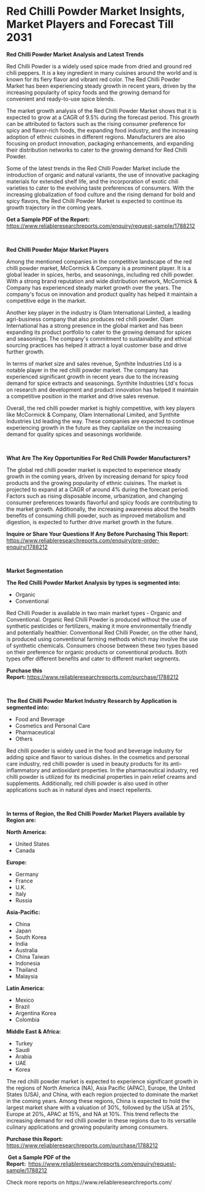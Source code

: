 <p><h1>Red Chilli Powder Market Insights, Market Players and Forecast Till 2031</h1></p><p><strong>Red Chilli Powder Market Analysis and Latest Trends</strong></p>
<p><p>Red Chilli Powder is a widely used spice made from dried and ground red chili peppers. It is a key ingredient in many cuisines around the world and is known for its fiery flavor and vibrant red color. The Red Chilli Powder Market has been experiencing steady growth in recent years, driven by the increasing popularity of spicy foods and the growing demand for convenient and ready-to-use spice blends. </p><p>The market growth analysis of the Red Chilli Powder Market shows that it is expected to grow at a CAGR of 9.5% during the forecast period. This growth can be attributed to factors such as the rising consumer preference for spicy and flavor-rich foods, the expanding food industry, and the increasing adoption of ethnic cuisines in different regions. Manufacturers are also focusing on product innovation, packaging enhancements, and expanding their distribution networks to cater to the growing demand for Red Chilli Powder.</p><p>Some of the latest trends in the Red Chilli Powder Market include the introduction of organic and natural variants, the use of innovative packaging materials for extended shelf life, and the incorporation of exotic chili varieties to cater to the evolving taste preferences of consumers. With the increasing globalization of food culture and the rising demand for bold and spicy flavors, the Red Chilli Powder Market is expected to continue its growth trajectory in the coming years.</p></p>
<p><strong>Get a Sample PDF of the Report:&nbsp;</strong> <a href="https://www.reliableresearchreports.com/enquiry/request-sample/1788212">https://www.reliableresearchreports.com/enquiry/request-sample/1788212</a></p>
<p>&nbsp;</p>
<p><strong>Red Chilli Powder Major Market Players</strong></p>
<p><p>Among the mentioned companies in the competitive landscape of the red chilli powder market, McCormick & Company is a prominent player. It is a global leader in spices, herbs, and seasonings, including red chilli powder. With a strong brand reputation and wide distribution network, McCormick & Company has experienced steady market growth over the years. The company's focus on innovation and product quality has helped it maintain a competitive edge in the market.</p><p>Another key player in the industry is Olam International Limited, a leading agri-business company that also produces red chilli powder. Olam International has a strong presence in the global market and has been expanding its product portfolio to cater to the growing demand for spices and seasonings. The company's commitment to sustainability and ethical sourcing practices has helped it attract a loyal customer base and drive further growth.</p><p>In terms of market size and sales revenue, Synthite Industries Ltd is a notable player in the red chilli powder market. The company has experienced significant growth in recent years due to the increasing demand for spice extracts and seasonings. Synthite Industries Ltd's focus on research and development and product innovation has helped it maintain a competitive position in the market and drive sales revenue.</p><p>Overall, the red chilli powder market is highly competitive, with key players like McCormick & Company, Olam International Limited, and Synthite Industries Ltd leading the way. These companies are expected to continue experiencing growth in the future as they capitalize on the increasing demand for quality spices and seasonings worldwide.</p></p>
<p>&nbsp;</p>
<p><strong>What Are The Key Opportunities For Red Chilli Powder Manufacturers?</strong></p>
<p><p>The global red chilli powder market is expected to experience steady growth in the coming years, driven by increasing demand for spicy food products and the growing popularity of ethnic cuisines. The market is projected to expand at a CAGR of around 4% during the forecast period. Factors such as rising disposable income, urbanization, and changing consumer preferences towards flavorful and spicy foods are contributing to the market growth. Additionally, the increasing awareness about the health benefits of consuming chilli powder, such as improved metabolism and digestion, is expected to further drive market growth in the future.</p></p>
<p><strong>Inquire or Share Your Questions If Any Before Purchasing This Report:</strong> <a href="https://www.reliableresearchreports.com/enquiry/pre-order-enquiry/1788212">https://www.reliableresearchreports.com/enquiry/pre-order-enquiry/1788212</a></p>
<p>&nbsp;</p>
<p><strong>Market Segmentation</strong></p>
<p><strong>The Red Chilli Powder Market Analysis by types is segmented into:</strong></p>
<p><ul><li>Organic</li><li>Conventional</li></ul></p>
<p><p>Red Chilli Powder is available in two main market types - Organic and Conventional. Organic Red Chilli Powder is produced without the use of synthetic pesticides or fertilizers, making it more environmentally friendly and potentially healthier. Conventional Red Chilli Powder, on the other hand, is produced using conventional farming methods which may involve the use of synthetic chemicals. Consumers choose between these two types based on their preference for organic products or conventional products. Both types offer different benefits and cater to different market segments.</p></p>
<p><strong>Purchase this Report:&nbsp;</strong><a href="https://www.reliableresearchreports.com/purchase/1788212">https://www.reliableresearchreports.com/purchase/1788212</a></p>
<p>&nbsp;</p>
<p><strong>The Red Chilli Powder Market Industry Research by Application is segmented into:</strong></p>
<p><ul><li>Food and Beverage</li><li>Cosmetics and Personal Care</li><li>Pharmaceutical</li><li>Others</li></ul></p>
<p><p>Red chilli powder is widely used in the food and beverage industry for adding spice and flavor to various dishes. In the cosmetics and personal care industry, red chilli powder is used in beauty products for its anti-inflammatory and antioxidant properties. In the pharmaceutical industry, red chilli powder is utilized for its medicinal properties in pain relief creams and supplements. Additionally, red chilli powder is also used in other applications such as in natural dyes and insect repellents.</p></p>
<p>&nbsp;</p>
<p><strong>In terms of Region, the Red Chilli Powder Market Players available by Region are:</strong></p>
<p>
    <p> <strong> North America: </strong>
        <ul>
            <li>United States</li>
            <li>Canada</li>
        </ul>
        </p> 
    <p> <strong> Europe: </strong>
        <ul>
            <li>Germany</li>
            <li>France</li>
            <li>U.K.</li>
            <li>Italy</li>
            <li>Russia</li>
        </ul>
        </p> 
    <p> <strong> Asia-Pacific: </strong>
        <ul>
            <li>China</li>
            <li>Japan</li>
            <li>South Korea</li>
            <li>India</li>
            <li>Australia</li>
            <li>China Taiwan</li>
            <li>Indonesia</li>
            <li>Thailand</li>
            <li>Malaysia</li>
        </ul>
        </p> 
    <p> <strong> Latin America: </strong>
        <ul>
            <li>Mexico</li>
            <li>Brazil</li>
            <li>Argentina Korea</li>
            <li>Colombia</li>
        </ul>
        </p> 
    <p> <strong> Middle East & Africa: </strong>
        <ul>
            <li>Turkey</li>
            <li>Saudi</li>
            <li>Arabia</li>
            <li>UAE</li>
            <li>Korea</li>
        </ul>
    </p>
    </p>
<p><p>The red chilli powder market is expected to experience significant growth in the regions of North America (NA), Asia Pacific (APAC), Europe, the United States (USA), and China, with each region projected to dominate the market in the coming years. Among these regions, China is expected to hold the largest market share with a valuation of 30%, followed by the USA at 25%, Europe at 20%, APAC at 15%, and NA at 10%. This trend reflects the increasing demand for red chilli powder in these regions due to its versatile culinary applications and growing popularity among consumers.</p></p>
<p><strong>Purchase this Report: </strong><a href="https://www.reliableresearchreports.com/purchase/1788212">https://www.reliableresearchreports.com/purchase/1788212</a></p>
<p>&nbsp;<strong>Get a Sample PDF of the Report:&nbsp;&nbsp;</strong><a href="https://www.reliableresearchreports.com/enquiry/request-sample/1788212">https://www.reliableresearchreports.com/enquiry/request-sample/1788212</a></p>
<p><strong></strong></p>
<p>Check more reports on https://www.reliableresearchreports.com/</p>